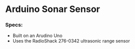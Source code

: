 # Arduino Sonar Sensor

### Specs:
- Built on an Arudino Uno
- Uses the RadioShack 276-0342 ultrasonic range sensor
